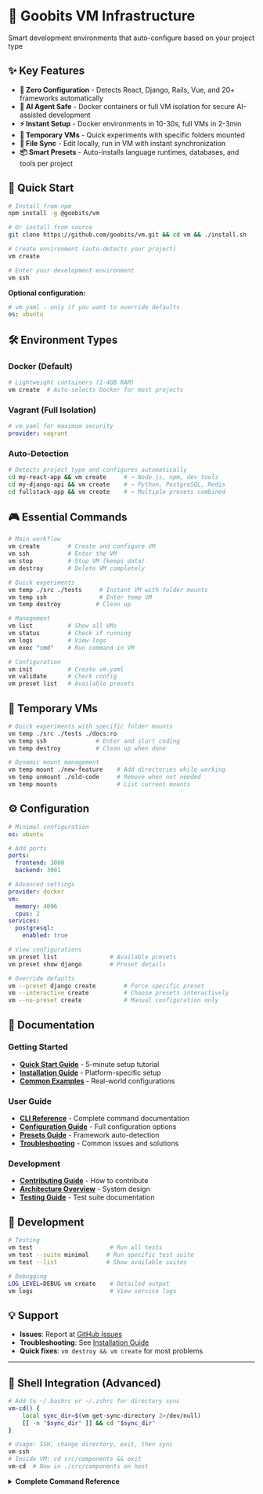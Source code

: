 # 🚀 Goobits VM Infrastructure
Smart development environments that auto-configure based on your project type

## ✨ Key Features
- **🎯 Zero Configuration** - Detects React, Django, Rails, Vue, and 20+ frameworks automatically
- **🔐 AI Agent Safe** - Docker containers or full VM isolation for secure AI-assisted development
- **⚡ Instant Setup** - Docker environments in 10-30s, full VMs in 2-3min
- **🧪 Temporary VMs** - Quick experiments with specific folders mounted
- **🔄 File Sync** - Edit locally, run in VM with instant synchronization
- **📦 Smart Presets** - Auto-installs language runtimes, databases, and tools per project

## 🚀 Quick Start

```bash
# Install from npm
npm install -g @goobits/vm

# Or install from source
git clone https://github.com/goobits/vm.git && cd vm && ./install.sh

# Create environment (auto-detects your project)
vm create

# Enter your development environment
vm ssh
```

**Optional configuration:**
```yaml
# vm.yaml - only if you want to override defaults
os: ubuntu
```

## 🛠️ Environment Types

### Docker (Default)
```bash
# Lightweight containers (1-4GB RAM)
vm create  # Auto-selects Docker for most projects
```

### Vagrant (Full Isolation)
```yaml
# vm.yaml for maximum security
provider: vagrant
```

### Auto-Detection
```bash
# Detects project type and configures automatically
cd my-react-app && vm create     # → Node.js, npm, dev tools
cd my-django-api && vm create    # → Python, PostgreSQL, Redis
cd fullstack-app && vm create    # → Multiple presets combined
```

## 🎮 Essential Commands

```bash
# Main workflow
vm create        # Create and configure VM
vm ssh           # Enter the VM
vm stop          # Stop VM (keeps data)
vm destroy       # Delete VM completely

# Quick experiments
vm temp ./src ./tests     # Instant VM with folder mounts
vm temp ssh               # Enter temp VM
vm temp destroy          # Clean up

# Management
vm list          # Show all VMs
vm status        # Check if running
vm logs          # View logs
vm exec "cmd"    # Run command in VM

# Configuration
vm init          # Create vm.yaml
vm validate      # Check config
vm preset list   # Available presets
```

## 🧪 Temporary VMs

```bash
# Quick experiments with specific folder mounts
vm temp ./src ./tests ./docs:ro
vm temp ssh              # Enter and start coding
vm temp destroy          # Clean up when done

# Dynamic mount management
vm temp mount ./new-feature    # Add directories while working
vm temp unmount ./old-code     # Remove when not needed
vm temp mounts                 # List current mounts
```

## ⚙️ Configuration

```yaml
# Minimal configuration
os: ubuntu

# Add ports
ports:
  frontend: 3000
  backend: 3001

# Advanced settings
provider: docker
vm:
  memory: 4096
  cpus: 2
services:
  postgresql:
    enabled: true
```

```bash
# View configurations
vm preset list               # Available presets
vm preset show django        # Preset details

# Override defaults
vm --preset django create        # Force specific preset
vm --interactive create          # Choose presets interactively
vm --no-preset create            # Manual configuration only
```

## 📖 Documentation

### Getting Started
- **[Quick Start Guide](docs/getting-started/quick-start.md)** - 5-minute setup tutorial
- **[Installation Guide](docs/getting-started/installation.md)** - Platform-specific setup
- **[Common Examples](docs/getting-started/examples.md)** - Real-world configurations

### User Guide
- **[CLI Reference](docs/user-guide/cli-reference.md)** - Complete command documentation
- **[Configuration Guide](docs/user-guide/configuration.md)** - Full configuration options
- **[Presets Guide](docs/user-guide/presets.md)** - Framework auto-detection
- **[Troubleshooting](docs/user-guide/troubleshooting.md)** - Common issues and solutions

### Development
- **[Contributing Guide](docs/development/contributing.md)** - How to contribute
- **[Architecture Overview](docs/development/architecture.md)** - System design
- **[Testing Guide](docs/development/testing.md)** - Test suite documentation

## 🧪 Development

```bash
# Testing
vm test                      # Run all tests
vm test --suite minimal     # Run specific test suite
vm test --list              # Show available suites

# Debugging
LOG_LEVEL=DEBUG vm create    # Detailed output
vm logs                      # View service logs
```

## 💡 Support
- **Issues**: Report at [GitHub Issues](https://github.com/goobits/vm/issues)
- **Troubleshooting**: See [Installation Guide](INSTALLATION.md#troubleshooting)
- **Quick fixes**: `vm destroy && vm create` for most problems

---

## 🔄 Shell Integration (Advanced)

```bash
# Add to ~/.bashrc or ~/.zshrc for directory sync
vm-cd() {
    local sync_dir=$(vm get-sync-directory 2>/dev/null)
    [[ -n "$sync_dir" ]] && cd "$sync_dir"
}

# Usage: SSH, change directory, exit, then sync
vm ssh
# Inside VM: cd src/components && exit
vm-cd  # Now in ./src/components on host
```

<details>
<summary><strong>Complete Command Reference</strong></summary>

### VM Lifecycle
```bash
vm create                    # Create new VM with provisioning
vm start                     # Start existing VM
vm stop                      # Stop VM (keeps data)
vm restart                   # Restart without reprovisioning
vm ssh                       # Connect to VM
vm destroy                   # Delete VM completely
vm status                    # Check if running
vm provision                 # Re-run provisioning
```

### Temporary VMs
```bash
vm temp <folders>            # Create ephemeral VM
vm temp ssh [-c cmd]         # SSH or run command
vm temp destroy              # Clean up
vm temp mount <path>         # Add mount to running VM
vm temp unmount <path>       # Remove mount
vm temp mounts               # List current mounts
```

### Configuration
```bash
vm init                      # Create vm.yaml
vm generate                  # Generate config by composing services
vm validate                  # Check config
vm preset list               # Show presets
vm preset show <name>        # Preset details
```

### Advanced
```bash
vm exec <command>            # Execute command in VM
vm logs                      # View logs
vm --config custom.yaml ssh # Use specific config
```

</details>